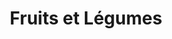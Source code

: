 ---
title: "Fruits et Légumes"
url: /paris/fruits-et-legumes-avenue-de-flandre/
shop: Lebensmittel
---